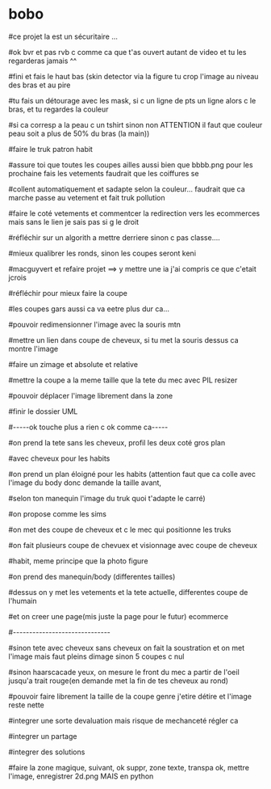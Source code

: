 # bobo

#ce projet la est un sécuritaire ...

#ok bvr et pas rvb c comme ca que t'as ouvert autant de video et tu les regarderas jamais ^^

#fini et fais le haut bas (skin detector via la figure tu crop l'image au niveau des bras et au pire

#tu fais un détourage avec les mask, si c un ligne de pts un ligne alors c le bras, et tu regardes la couleur 

#si ca corresp a la peau c un tshirt sinon non ATTENTION il faut que couleur peau soit a plus de 50% du bras (la main))




#faire le truk patron habit

#assure toi que toutes les coupes ailles aussi bien que bbbb.png pour les prochaine fais les vetements faudrait que les coiffures se

#collent automatiquement et sadapte selon la couleur... faudrait que ca marche passe au vetement et fait truk pollution



#faire le coté vetements et commentcer la redirection vers les ecommerces mais sans le lien je sais pas si g le droit

#réfléchir sur un algorith a mettre derriere sinon c pas classe.... 

#mieux qualibrer les ronds, sinon les coupes seront keni

#macguyvert et refaire projet ==> y mettre une ia j'ai compris ce que c'etait jcrois


#réfléchir pour mieux faire la coupe

#les coupes gars aussi ca va eetre plus dur ca...

#pouvoir redimensionner l'image avec la souris mtn


#mettre un lien dans coupe de cheveux, si tu met la souris dessus ca montre l'image

#faire un zimage et absolute et relative

#mettre la coupe a la meme taille que la tete du mec avec PIL resizer

#pouvoir déplacer l'image librement dans la zone

#finir le dossier UML




#-----ok touche plus a rien c ok comme ca-----

#on prend la tete sans les cheveux, profil les deux coté gros plan

#avec cheveux pour les habits

#on prend un plan éloigné pour les habits (attention faut que ca colle avec l'image du body donc demande la taille avant,

#selon ton manequin l'image du truk quoi t'adapte le carré)

#on propose comme les sims

#on met des coupe de cheveux et c le mec qui positionne les truks

#on fait plusieurs coupe de chevuex et visionnage avec coupe de cheveux

#habit, meme principe que la photo figure 

#on prend des manequin/body (differentes tailles) 

#dessus on y met les vetements et la tete actuelle, differentes coupe de l'humain

#et on creer une page(mis juste la page pour le futur) ecommerce



#------------------------------

#sinon tete avec cheveux sans cheveux on fait la soustration et on met l'image mais faut pleins dimage sinon 5 coupes c nul

#sinon haarscacade yeux, on mesure le front du mec a partir de l'oeil jusqu'a trait rouge(en demande met la fin de tes cheveux au rond)

#pouvoir faire librement la taille de la coupe genre j'etire détire et l'image reste nette

#integrer une sorte devaluation mais risque de mechanceté régler ca

#integrer un partage

#integrer des solutions

#faire la zone magique, suivant, ok suppr, zone texte, transpa ok, mettre l'image, enregistrer 2d.png MAIS en python
